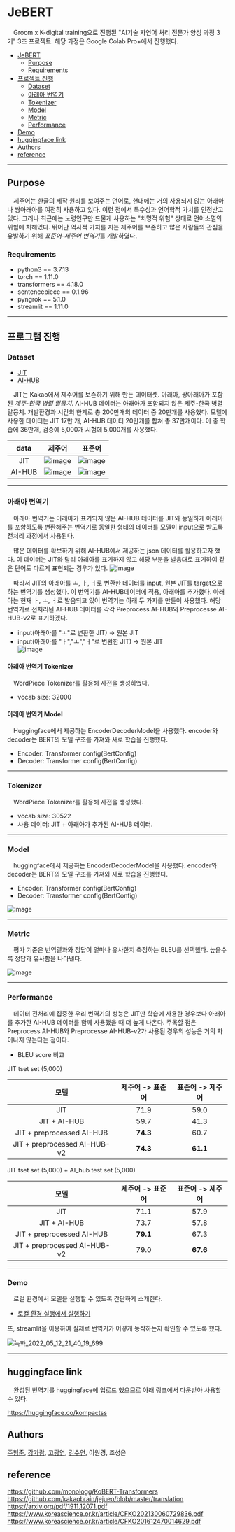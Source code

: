 # JeBERT
　Groom x K-digital training으로 진행된 "AI기술 자연어 처리 전문가 양성 과정 3기" 3조 프로젝트. 해당 과정은 Google Colab Pro+에서 진행했다. 

- [JeBERT](#JeBERT)
  - [Purpose](#purpose)
  - [Requirements](#requirements)
- [프로젝트 진행](#프로젝트-진행)
  - [Dataset](#Dataset)
  - [아래아 번역기](#아래아-번역기)
  - [Tokenizer](#Tokenizer)
  - [Model](#Model)
  - [Metric](#Metric)
  - [Performance](#Performance)
- [Demo](#Demo)
- [huggingface link](#huggingface-link)
- [Authors](#Authors)
- [reference](#reference)

---

## Purpose
　제주어는 한글의 제작 원리를 보여주는 언어로, 현대에는 거의 사용되지 않는 아래아나 쌍아래아를 여전히 사용하고 있다. 이런 점에서 특수성과 언어학적 가치를 인정받고 있다. 그러나 최근에는 노령인구만 드물게 사용하는 "치명적 위험" 상태로 언어소멸의 위험에 처해있다. 뛰어난 역사적 가치를 지는 제주어를 보존하고 많은 사람들의 관심을 유발하기 위해 *표준어-제주어 번역기*를 개발하였다. 



### Requirements
- python3 == 3.7.13
- torch == 1.11.0
- transformers == 4.18.0
- sentencepiece == 0.1.96
- pyngrok == 5.1.0
- streamlit == 1.11.0

---
## 프로그램 진행

### Dataset
* [JIT](https://www.kaggle.com/datasets/bryanpark/jit-dataset) 
* [AI-HUB](https://aihub.or.kr/aidata/33982) 

　JIT는 Kakao에서 제주어를 보존하기 위해 만든 데이터셋. 아래아, 쌍아래아가 포함된 *제주-한국 병렬 말뭉치*. 
AI-HUB 데이터는 아래아가 포함되지 않은 제주-한국 병렬 말뭉치. 개발환경과 시간의 한계로 총 200만개의 데이터 중 20만개를 사용했다. 모델에 사용한 데이터는 JIT 17만 개, AI-HUB 데이터 20만개를 합쳐 총 37만개이다. 이 중 학습에 36만개, 검증에 5,000개 시험에 5,000개를 사용했다. 

|data|제주어|표준어|
|:--:|:--:|:--:|
|JIT|![image](https://user-images.githubusercontent.com/70511222/168055112-91ad31ac-7c1f-4720-a586-3b34f589578e.png)|![image](https://user-images.githubusercontent.com/70511222/168055173-ea65dbd2-987b-4300-9cfb-1f80b151d8ff.png)|
|AI-HUB|![image](https://user-images.githubusercontent.com/70511222/168217108-b1e5daf2-ae9e-431e-a301-03afcd038c2f.png)|![image](https://user-images.githubusercontent.com/70511222/168217072-d399a86d-85e8-4d46-b412-5f70be6fa2a8.png)|


---

### 아래아 번역기 
　아래아 번역기는 아래아가 표기되지 않은 AI-HUB 데이터를 JIT와 동일하게 아래아를 포함하도록 변환해주는 번역기로 동일한 형태의 데이터를 모델이 input으로 받도록 전처리 과정에서 사용된다. 

　많은 데이터를 확보하기 위해 AI-HUB에서 제공하는 json 데이터를 활용하고자 했다. 이 데이터는 JIT와 달리 아래아를 표기하지 않고 해당 부분을 발음대로 표기하여 같은 단어도 다르게 표현되는 경우가 있다. 
![image](https://user-images.githubusercontent.com/70511222/168250237-c40db28f-e0f6-41bf-ade3-89bb81878312.png)


　따라서 JIT의 아래아를 ㅗ, ㅏ, ㅓ로 변환한 데이터를 input,  원본 JIT를 target으로 하는 번역기를 생성했다. 이 번역기를 AI-HUB데이터에 적용, 아래아를 추가했다. 아래아는 현재 ㅏ, ㅗ, ㅓ로 발음되고 있어 번역기는 아래 두 가지를 만들어 사용했다. 해당 번역기로 전처리된 AI-HUB 데이터를 각각 Preprocess AI-HUB와 Preprocesse AI-HUB-v2로 표기하겠다.
* input(아래아를 "ㅗ"로 변환한 JIT) -> 원본 JIT
* input(아래아를 "ㅏ","ㅗ","ㅓ"로 변환한 JIT) -> 원본 JIT  
![image](https://user-images.githubusercontent.com/70511222/168067977-a4ceca4c-a0e3-44aa-a660-08666931d14e.png)

#### 아래아 번역기 Tokenizer
　WordPiece Tokenizer를 활용해 사전을 생성하였다. 
* vocab size: 32000

#### 아래아 번역기 Model 
　Huggingface에서 제공하는 EncoderDecoderModel을 사용했다. encoder와 decoder는 BERT의 모델 구조를 가져와 새로 학습을 진행했다. 
* Encoder: Transformer config(BertConfig)
* Decoder: Transformer config(BertConfig)

---

### Tokenizer
　WordPiece Tokenizer를 활용해 사전을 생성했다. 
* vocab size: 30522
* 사용 데이터: JIT + 아래아가 추가된 AI-HUB 데이터.

---

### Model
　huggingface에서 제공하는 EncoderDecoderModel을 사용했다. encoder와 decoder는 BERT의 모델 구조를 가져와 새로 학습을 진행했다. 
* Encoder: Transformer config(BertConfig)
* Decoder: Transformer config(BertConfig)

![image](https://user-images.githubusercontent.com/70511222/168069946-d71435ae-98be-4a24-b887-881bff69616b.png)

---

### Metric
　평가 기준은 번역결과와 정답이 얼마나 유사한지 측정하는 BLEU를 선택했다. 높을수록 정답과 유사함을 나타낸다. 

![image](https://user-images.githubusercontent.com/70511222/168070564-dbc261f3-b8b5-4352-8723-53ca46f9bb36.png)

---
### Performance
　데이터 전처리에 집중한 우리 번역기의 성능은 JIT만 학습에 사용한 경우보다 아래아를 추가한 AI-HUB 데이터를 함께 사용했을 때 더 높게 나온다. 주목할 점은 Preprocess AI-HUB와 Preprocesse AI-HUB-v2가 사용된 경우의 성능은 거의 차이나지 않는다는 점이다. 

* BLEU score 비교

JIT tset set (5,000)

|모델|제주어 -> 표준어|표준어 -> 제주어|
|:--:|:--:|:--:|
|JIT|71.9|59.0|
|JIT + AI-HUB|59.7|41.3|
|JIT + preprocessed AI-HUB|**74.3**|60.7|
|JIT + preprocessed AI-HUB-v2|**74.3**|**61.1**|


JIT tset set (5,000) + AI_hub test set (5,000)

|모델|제주어 -> 표준어|표준어 -> 제주어|
|:--:|:--:|:--:|
|JIT|71.1|57.9|
|JIT + AI-HUB|73.7|57.8|
|JIT + preprocessed AI-HUB|**79.1**|67.3|
|JIT + preprocessed AI-HUB-v2|79.0|**67.6**|


---

### Demo

　로컬 환경에서 모델을 실행할 수 있도록 간단하게 소개한다.

- [로컬 환경 실행에서 실행하기](https://github.com/Goormnlpteam3/JeBERT/blob/main/MainModel/bleu_score(local_path_version).ipynb)

 또, streamlit을 이용하여 실제로 번역기가 어떻게 동작하는지 확인할 수 있도록 했다. 

![녹화_2022_05_12_21_40_19_699](https://user-images.githubusercontent.com/70511222/168076970-acb41b98-8bfe-475e-843e-60e6f0aed21d.gif)



---

## huggingface link
　완성된 번역기를 huggingface에 업로드 했으므로 아래 링크에서 다운받아 사용할 수 있다. 

https://huggingface.co/kompactss


## Authors
 [주형준](https://github.com/hyper-owl), [강가람](https://github.com/1st9aram), [고광연](https://github.com/Kompactss), [김수연](https://github.com/SYEON9), 이원경, 조성은



## reference 
https://github.com/monologg/KoBERT-Transformers
https://github.com/kakaobrain/jejueo/blob/master/translation
https://arxiv.org/pdf/1911.12071.pdf
https://www.koreascience.or.kr/article/CFKO202130060729836.pdf
https://www.koreascience.or.kr/article/CFKO201612470014629.pdf

